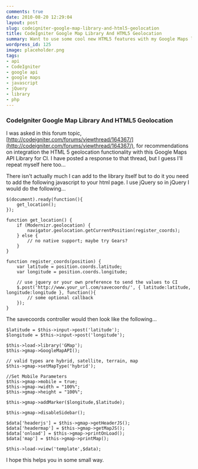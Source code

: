 ```yaml
---
comments: true
date: 2010-08-20 12:29:04
layout: post
slug: codeigniter-google-map-library-and-html5-geolocation
title: CodeIgniter Google Map Library And HTML5 Geolocation
summary: Want to use some cool new HTML5 features with my Google Maps library for CodeIgniter? Look here!
wordpress_id: 125
image: placeholder.png
tags:
- api
- CodeIgniter
- google api
- google maps
- javascript
- jQuery
- library
- php
---
```


### CodeIgniter Google Map Library And HTML5 Geolocation

I was asked in this forum topic, [http://codeigniter.com/forums/viewthread/164367/](http://codeigniter.com/forums/viewthread/164367/), for recommendations on integration the HTML 5 geolocation functionality with this Google Maps API Library for CI. I have posted a response to that thread, but I guess I'll repeat myself here too...

There isn't actually much I can add to the library itself but to do it you need to add the following javascript to your html page. I use jQuery so in jQuery I would do the following...

    $(document).ready(function(){
        get_location();
    });

    function get_location() {
        if (Modernizr.geolocation) {
            navigator.geolocation.getCurrentPosition(register_coords);
        } else {
            // no native support; maybe try Gears?
        }
    }

    function register_coords(position) {
        var latitude = position.coords.latitude;
        var longitude = position.coords.longitude;

        // use jquery or your own preference to send the values to CI
        $.post('http://www.your_url.com/savecoords/', { latitude:latitude, longitude:longitude }, function(){
            // some optional callback
        });
    }

The savecoords controller would then look like the following...

    $latitude = $this->input->post('latitude');
    $longitude = $this->input->post('longitude');

    $this->load->library('GMap');
    $this->gmap->GoogleMapAPI();

    // valid types are hybrid, satellite, terrain, map
    $this->gmap->setMapType('hybrid');

    //Set Mobile Parameters
    $this->gmap->mobile = true;
    $this->gmap->width = "100%";
    $this->gmap->height = "100%";

    $this->gmap->addMarker($longitude,$latitude);

    $this->gmap->disableSidebar();

    $data['headerjs'] = $this->gmap->getHeaderJS();
    $data['headermap'] = $this->gmap->getMapJS();
    $data['onload'] = $this->gmap->printOnLoad();
    $data['map'] = $this->gmap->printMap();

    $this->load->view('template',$data);

I hope this helps you in some small way.
